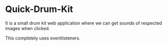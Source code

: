 # Quick-Drum-Kit
It is a small drum kit web application where we can get sounds of respected images when clicked.


This completely uses eventlisteners.
 
